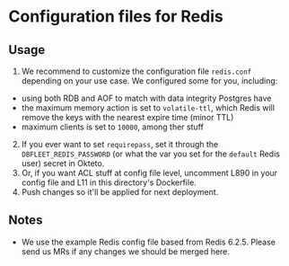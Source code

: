 # Configuration files for Redis

## Usage

1. We recommend to customize the configuration file `redis.conf` depending on your use case. We configured some for you, including:
  * using both RDB and AOF to match with data integrity Postgres have
  * the maximum memory action is set to `volatile-ttl`, which Redis will remove the keys with the nearest expire time (minor TTL)
  * maximum clients is set to `10000`, among ther stuff
2. If you ever want to set `requirepass`, set it through the  `DBFLEET_REDIS_PASSWORD` (or what the var you set for the `default` Redis user) secret in Okteto.
3. Or, if you want ACL stuff at config file level, uncomment L890 in your config file and L11 in this directory's Dockerfile.
4. Push changes so it'll be applied for next deployment.

## Notes

* We use the example Redis config file based from Redis 6.2.5. Please send us MRs if any changes we should be merged here.
